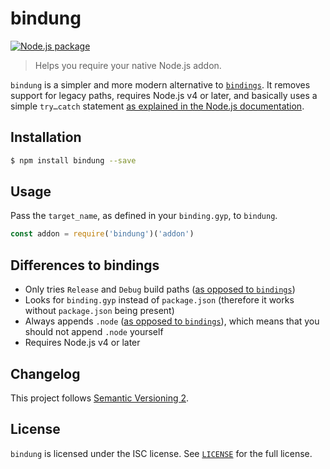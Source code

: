 # bindung

[![Node.js package](https://img.shields.io/npm/v/bindung.svg)](https://www.npmjs.com/package/bindung)

> Helps you require your native Node.js addon.

`bindung` is a simpler and more modern alternative to
[`bindings`](https://github.com/TooTallNate/node-bindings).
It removes support for legacy paths, requires Node.js v4 or later, and
basically uses a simple `try…catch` statement [as explained in the Node.js documentation](https://nodejs.org/dist/latest-v6.x/docs/api/addons.html#addons_building).

## Installation

```sh
$ npm install bindung --save
```

## Usage

Pass the `target_name`, as defined in your `binding.gyp`, to `bindung`.

```js
const addon = require('bindung')('addon')
```

## Differences to bindings

- Only tries `Release` and `Debug` build paths
  ([as opposed to `bindings`](https://github.com/TooTallNate/node-bindings/blob/v1.2.1/bindings.js#L18-L34))
- Looks for `binding.gyp` instead of `package.json`
  (therefore it works without `package.json` being present)
- Always appends `.node`
  ([as opposed to `bindings`](https://github.com/TooTallNate/node-bindings/blob/v1.2.1/bindings.js#L58-L61)),
  which means that you should not append `.node` yourself
- Requires Node.js v4 or later

## Changelog

This project follows [Semantic Versioning 2](http://semver.org/).

## License

`bindung` is licensed under the ISC license.
See [`LICENSE`](./LICENSE) for the full license.
